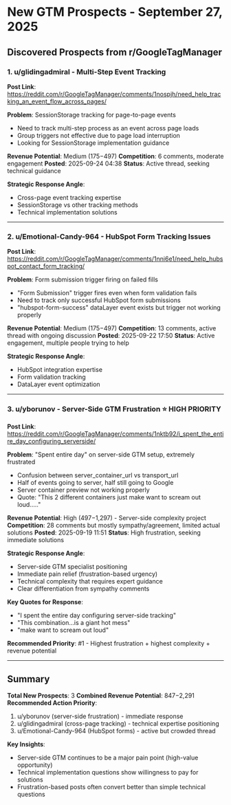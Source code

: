# New GTM Prospects - September 27, 2025

## Discovered Prospects from r/GoogleTagManager

### 1. u/glidingadmiral - Multi-Step Event Tracking
**Post Link**: https://reddit.com/r/GoogleTagManager/comments/1nospjh/need_help_tracking_an_event_flow_across_pages/

**Problem**: SessionStorage tracking for page-to-page events
- Need to track multi-step process as an event across page loads
- Group triggers not effective due to page load interruption
- Looking for SessionStorage implementation guidance

**Revenue Potential**: Medium ($175-$497)
**Competition**: 6 comments, moderate engagement
**Posted**: 2025-09-24 04:38
**Status**: Active thread, seeking technical guidance

**Strategic Response Angle**:
- Cross-page event tracking expertise
- SessionStorage vs other tracking methods
- Technical implementation solutions

---

### 2. u/Emotional-Candy-964 - HubSpot Form Tracking Issues
**Post Link**: https://reddit.com/r/GoogleTagManager/comments/1nni6e1/need_help_hubspot_contact_form_tracking/

**Problem**: Form submission trigger firing on failed fills
- "Form Submission" trigger fires even when form validation fails
- Need to track only successful HubSpot form submissions
- "hubspot-form-success" dataLayer event exists but trigger not working properly

**Revenue Potential**: Medium ($175-$497)
**Competition**: 13 comments, active thread with ongoing discussion
**Posted**: 2025-09-22 17:50
**Status**: Active engagement, multiple people trying to help

**Strategic Response Angle**:
- HubSpot integration expertise
- Form validation tracking
- DataLayer event optimization

---

### 3. u/yborunov - Server-Side GTM Frustration ⭐ HIGH PRIORITY
**Post Link**: https://reddit.com/r/GoogleTagManager/comments/1nktb92/i_spent_the_entire_day_configuring_serverside/

**Problem**: "Spent entire day" on server-side GTM setup, extremely frustrated
- Confusion between server_container_url vs transport_url
- Half of events going to server, half still going to Google
- Server container preview not working properly
- Quote: "This 2 different containers just make want to scream out loud....."

**Revenue Potential**: High ($497-$1,297) - Server-side complexity project
**Competition**: 28 comments but mostly sympathy/agreement, limited actual solutions
**Posted**: 2025-09-19 11:51
**Status**: High frustration, seeking immediate solutions

**Strategic Response Angle**:
- Server-side GTM specialist positioning
- Immediate pain relief (frustration-based urgency)
- Technical complexity that requires expert guidance
- Clear differentiation from sympathy comments

**Key Quotes for Response**:
- "I spent the entire day configuring server-side tracking"
- "This combination...is a giant hot mess"
- "make want to scream out loud"

**Recommended Priority**: #1 - Highest frustration + highest complexity + revenue potential

---

## Summary

**Total New Prospects**: 3
**Combined Revenue Potential**: $847-$2,291
**Recommended Action Priority**:
1. u/yborunov (server-side frustration) - immediate response
2. u/glidingadmiral (cross-page tracking) - technical expertise positioning
3. u/Emotional-Candy-964 (HubSpot forms) - active but crowded thread

**Key Insights**:
- Server-side GTM continues to be a major pain point (high-value opportunity)
- Technical implementation questions show willingness to pay for solutions
- Frustration-based posts often convert better than simple technical questions